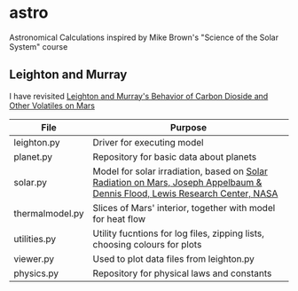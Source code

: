 # astro
Astronomical Calculations inspired by Mike Brown's "Science of the Solar System" course

## Leighton and Murray

I have revisited [Leighton and Murray's Behavior of Carbon Dioside and Other Volatiles on Mars](http://www.mars.asu.edu/christensen/classdocs/Leighton_BehavioCO2_science_66.pdf)


| File | Purpose |
| ------------------------- | ----------------------------|
| leighton.py | Driver for executing model |
| planet.py |  Repository for basic data about planets |
| solar.py |  Model for solar irradiation, based on [Solar Radiation on Mars, Joseph Appelbaum & Dennis Flood, Lewis Research Center, NASA](http://ntrs.nasa.gov/archive/nasa/casi.ntrs.nasa.gov/19890018252.pdf) |
| thermalmodel.py | Slices of Mars' interior, together with model for heat flow |
| utilities.py | Utility fucntions for log files, zipping lists, choosing colours for plots |
| viewer.py | Used to plot data files from leighton.py |
| physics.py | Repository for physical laws and constants |


